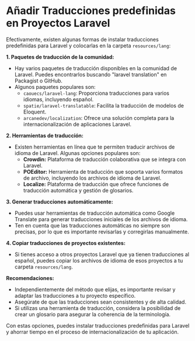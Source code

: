 # Añadir Traducciones predefinidas en Proyectos Laravel

Efectivamente, existen algunas formas de instalar traducciones predefinidas para Laravel y colocarlas en la carpeta `resources/lang`:

**1. Paquetes de traducción de la comunidad:**

*   Hay varios paquetes de traducción disponibles en la comunidad de Laravel. Puedes encontrarlos buscando "laravel translation" en Packagist o GitHub.
*   Algunos paquetes populares son:
    *   `caouecs/laravel-lang`:  Proporciona traducciones para varios idiomas, incluyendo español.
    *   `spatie/laravel-translatable`:  Facilita la traducción de modelos de Eloquent.
    *   `arcanedev/localization`:  Ofrece una solución completa para la internacionalización de aplicaciones Laravel.

**2. Herramientas de traducción:**

*   Existen herramientas en línea que te permiten traducir archivos de idioma de Laravel. Algunas opciones populares son:
    *   **Crowdin:**  Plataforma de traducción colaborativa que se integra con Laravel.
    *   **POEditor:**  Herramienta de traducción que soporta varios formatos de archivo, incluyendo los archivos de idioma de Laravel.
    *   **Localize:**  Plataforma de traducción que ofrece funciones de traducción automática y gestión de glosarios.

**3. Generar traducciones automáticamente:**

*   Puedes usar herramientas de traducción automática como Google Translate para generar traducciones iniciales de los archivos de idioma.
*   Ten en cuenta que las traducciones automáticas no siempre son precisas, por lo que es importante revisarlas y corregirlas manualmente.

**4. Copiar traducciones de proyectos existentes:**

*   Si tienes acceso a otros proyectos Laravel que ya tienen traducciones al español, puedes copiar los archivos de idioma de esos proyectos a tu carpeta `resources/lang`.

**Recomendaciones:**

*   Independientemente del método que elijas, es importante revisar y adaptar las traducciones a tu proyecto específico.
*   Asegúrate de que las traducciones sean consistentes y de alta calidad.
*   Si utilizas una herramienta de traducción, considera la posibilidad de crear un glosario para asegurar la coherencia de la terminología.

Con estas opciones, puedes instalar traducciones predefinidas para Laravel y ahorrar tiempo en el proceso de internacionalización de tu aplicación.
